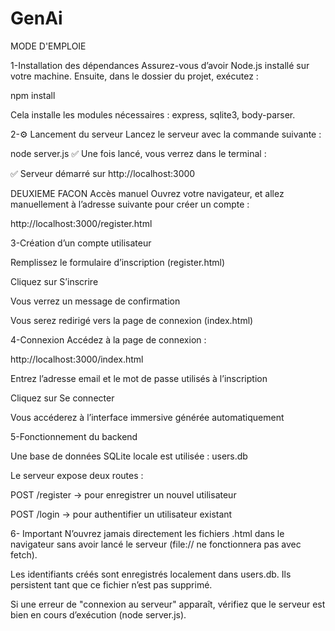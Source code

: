 # GenAi

MODE D'EMPLOIE


1-Installation des dépendances
Assurez-vous d’avoir Node.js installé sur votre machine. Ensuite, dans le dossier du projet, exécutez :

npm install

Cela installe les modules nécessaires : express, sqlite3, body-parser.

2-⚙️ Lancement du serveur
Lancez le serveur avec la commande suivante :


node server.js
✅ Une fois lancé, vous verrez dans le terminal :

✅ Serveur démarré sur http://localhost:3000

  DEUXIEME FACON 
  Accès manuel
Ouvrez votre navigateur, et allez manuellement à l’adresse suivante pour créer un compte :

http://localhost:3000/register.html


3-Création d’un compte utilisateur

Remplissez le formulaire d’inscription (register.html)

Cliquez sur S’inscrire

Vous verrez un message de confirmation

Vous serez redirigé vers la page de connexion (index.html)


4-Connexion
Accédez à la page de connexion :

http://localhost:3000/index.html

Entrez l’adresse email et le mot de passe utilisés à l’inscription

Cliquez sur Se connecter

Vous accéderez à l’interface immersive générée automatiquement

5-Fonctionnement du backend

Une base de données SQLite locale est utilisée : users.db

Le serveur expose deux routes :

POST /register → pour enregistrer un nouvel utilisateur

POST /login → pour authentifier un utilisateur existant


6- Important
N’ouvrez jamais directement les fichiers .html dans le navigateur sans avoir lancé le serveur (file:// ne fonctionnera pas avec fetch).

Les identifiants créés sont enregistrés localement dans users.db. Ils persistent tant que ce fichier n’est pas supprimé.

Si une erreur de "connexion au serveur" apparaît, vérifiez que le serveur est bien en cours d’exécution (node server.js).
